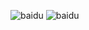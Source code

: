 ![baidu](https://bitbucket.org/szzd1/www/raw/master/t/jfif/03.jfif "百度logo")
![baidu](https://bitbucket.org/szzd1/www/raw/master/t/jpe/03.jpe "百度logo")


